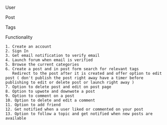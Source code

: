 User

Post

Tags 

Functionality

    1. Create an account
    2. Sign In
    3. Get email notification to verify email
    4. Launch forum when email is verified
    5. Browse the current categories
    6. Create a post and in post form search for relevant tags
       Redirect to the post after it is created and offer option to edit post ( don't publish the post right away have a timer before publishing to edit or delete post or launch right away )
    7. Option to delete post and edit on post page
    8. Option to upwote and downwote a post
    9. Option to comment on a post
    10. Option to delete and edit a comment
    11. Option to add friend
    12. Get notified when a user liked or commented on your post
    13. Option to follow a topic and get notified when new posts are available 